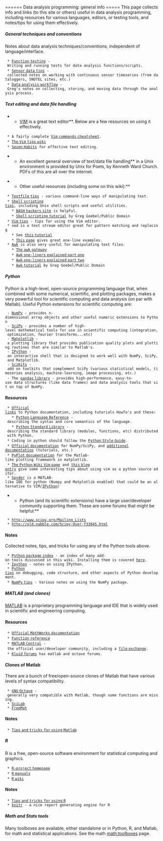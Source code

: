====== Data analysis programming: general info ===== This page collects
info and links (to this site or others) useful in data analysis
programming, including resources for various languages, editors, or
testing tools, and notes/tips for using them effectively.

##### General techniques and conventions

Notes about data analysis techniques/conventions, independent of
language/interface.

` * `[`Function`
`testing`](procedures:functiontesting "wikilink")` - Writing and running tests for data analysis functions/scripts.`\
` * `[`Sensor` `data`
`tips`](sensordata_tips "wikilink")` - collected notes on working with continuous sensor timeseries (from dataloggers, SNOTEL sites, etc.)`\
` * `[`Data` `analysis`
`workflow`](data_analysis_workflow "wikilink")` - Greg's notes on collecting, storing, and moving data through the analysis process.`

##### Text editing and data file handling

-   -   [VIM](http://www.moolenaar.net/vim.html "wikilink") is a great
        text editor\*\*. Below are a few resources on using
        it effectively.

` * A fairly complete `[`Vim` `commands`
`cheatsheet`](http://bullium.com/support/vim.html "wikilink")`.`\
` * `[`The` `Vim` `tips`
`wiki`](http://vim.wikia.com/wiki/Vim_Tips_Wiki "wikilink")\
` * `[`Seven`
`Habits`](http://www.moolenaar.net/habits.html "wikilink")` for effective text editing.`

-   -   An excellent general overview of text/data file handling\*\* in
        a Unix environment is provided by Unix for Poets, by Kenneth
        Ward Church. PDFs of this are all over the internet.

<!-- -->

-   -   Other useful resources (including some on this wiki):\*\*

` * `[`Textfile`
`tips`](procedures:textfiles "wikilink")` - various command-line ways of manipulating text.`\
` * `[`Shell` `scripting`
`tips`](procedures:shellscripts "wikilink")`, including Unix shell scripts and useful utilities.`\
`   * `[`BASH` `hackers`
`site`](http://wiki.bash-hackers.org/doku.php "wikilink")` is helpful.`\
`   * `[`Shell` `scripting`
`tutorial`](http://www.vectorsite.net/tsshell.html "wikilink")` by Greg Goebel/Public Domain`\
` * `[`Vim`
`tips`](procedures:vimtips "wikilink")` - tips for using the Vim editor.`\
` * sed is a text stream editor great for pattern matching and replacing`\
`   * See `[`this`
`tutorial`](http://www.grymoire.com/Unix/Sed.html "wikilink")\
`   * `[`This`
`page`](http://sed.sourceforge.net/sed1line.txt "wikilink")` gives great one-line examples.`\
` * `[`Awk`](procedures:awk "wikilink")` is also very useful for manipulating text files.`\
`   * `[`The` `awk` `gateway`](http://awk.info/ "wikilink")\
`   * `[`Awk` `one-liners` `explained` `part`
`one`](http://www.catonmat.net/blog/awk-one-liners-explained-part-one/ "wikilink")\
`   * `[`Awk` `one-liners` `explained` `part`
`two`](http://www.catonmat.net/blog/awk-one-liners-explained-part-two/ "wikilink")\
`   * `[`Awk`
`tutorial`](http://www.vectorsite.net/tsawk_1.html "wikilink")` by Greg Goebel/Public Domain`

##### Python

Python is a high-level, open-source programming language that, when
combined with some numerical, scientific, and plotting packages, makes a
very powerful tool for scientific computing and data analysis (on par
with Matlab). Useful Python extensions for scientific computing are:

` - `[`NumPy`](http://numpy.scipy.org/ "wikilink")` - provides n-dimensional array objects and other useful numeric extensions to Python`\
` - `[`SciPy`](http://www.scipy.org/ "wikilink")` - provides a number of high-level mathematical tools for use in scientific computing (integration, optimization, fourier transforms...etc)`\
` - `[`Matplotlib`](http://matplotlib.sourceforge.net/ "wikilink")` - a plotting library that provides publication quality plots and plotting routines that are similar to Matlab's.`\
` - `[`IPython`](http://ipython.org/ "wikilink")` - an interactive shell that is designed to work well with NumPy, SciPy, and Matplotlib.`\
` - `[`SciKits`](http://scikits.appspot.com/scikits "wikilink")` - add on toolkits that complement SciPy (various statistical models, timeseries analysis, machine-learning, image processing, etc.)`\
` - The `[`pandas`
`library`](http://pandas.pydata.org/ "wikilink")` - provides high-performance, easy-to-use data structures (like data frames) and data analysis tools that sit on top of NumPy. `

#### Resources

` * `[`Official`
`links`](http://www.python.org/doc/ "wikilink")` to Python documentation, including tutorials HowTo's and these:`\
`   * `[`Python` `Language`
`Reference`](http://docs.python.org/reference/ "wikilink")` - describing the syntax and core semantics of the language.`\
`   * `[`Python` `Standard`
`Library`](http://docs.python.org/library/ "wikilink")` - describing the standard library (modules, functions, etc) distributed with Python.`\
` * Coding in python should follow the `[`Python` `Style`
`Guide`](http://www.python.org/dev/peps/pep-0008/ "wikilink")`.`\
` * `[`Official`
`documentation`](http://docs.scipy.org/doc/ "wikilink")` for NumPy/SciPy, and `[`additional`
`documentation`](http://www.scipy.org/Additional_Documentation "wikilink")` (tutorials, etc.)`\
` * `[`PyPlot`
`documentation`](http://matplotlib.sourceforge.net/api/pyplot_api.html "wikilink")` for the Matlab-like plotting framework in matplotlib.`\
` * `[`The` `Python` `Wiki` `Vim`
`page`](http://wiki.python.org/moin/Vim "wikilink")` and `[`this` `blog`
`entry`](http://dancingpenguinsoflight.com/2009/02/python-and-vim-make-your-own-ide/ "wikilink")` give some interesting tips about using vim as a python source editor.`\
` * `[`Spyder`](http://code.google.com/p/spyderlib/ "wikilink")` is a MATLAB-like IDE for python (Numpy and Matplotlib enabled) that could be an alternative to VIM/`[`IPython`](procedures:ipython "wikilink")`)`

-   -   Python (and its scientific extensions) have a large
        user/developer community supporting them. These are some forums
        that might be helpful:\*\*

` * `[`http://www.scipy.org/Mailing_Lists`](http://www.scipy.org/Mailing_Lists)\
` * `[`http://old.nabble.com/Scipy-User-f33045.html`](http://old.nabble.com/Scipy-User-f33045.html)

#### Notes

Collected notes, tips, and tricks for using any of the Python tools
above.

` * `[`Python` `package`
`index`](http://pypi.python.org/pypi "wikilink")` - an index of many add-on tools discussed in this wiki. Installing them is covered `[`here`](procedures:pythontips "wikilink")`.`\
` * `[`Ipython`](procedures:ipython "wikilink")` - notes on using IPython.`\
` * `[`Python`
`tips`](procedures:pythontips "wikilink")` on debugging, code structure, and other aspects of Python development.`\
` * `[`NumPy`
`tips`](procedures:numpytips "wikilink")` - Various notes on using the NumPy package.`

##### MATLAB (and clones)

[MATLAB](http://www.mathworks.com/products/matlab/ "wikilink") is a
proprietary programming language and IDE that is widely used in
scientific and engineering computing.

#### Resources

` * `[`Official` `MathWorks`
`documentation`](http://www.mathworks.com/help/techdoc/ "wikilink")\
` * `[`Function`
`reference`](http://www.mathworks.com/help/techdoc/ref/f16-6011.html "wikilink")\
` * `[`MATLAB`
`Central`](http://www.mathworks.com/matlabcentral/ "wikilink")` - the official user/developer community, including a `[`file`
`exchange`](http://www.mathworks.com/matlabcentral/fileexchange/ "wikilink")`.`\
` * `[`Kluid`
`forums`](http://www.kluid.com/mlib/index.php "wikilink")` has matlab and octave forums.`

#### Clones of Matlab

There are a bunch of free/open-source clones of Matlab that have various
levels of syntax compatibility.

` * `[`GNU`
`Octave`](http://www.gnu.org/software/octave/ "wikilink")` - generally very compatible with Matlab, though some functions are missing.`\
` * `[`SciLab`](http://www.scilab.org/ "wikilink")\
` * `[`FreeMat`](http://freemat.sourceforge.net/ "wikilink")

#### Notes

` * `[`Tips` `and` `tricks` `for` `using`
`Matlab`](matlabtips "wikilink")

##### R

R is a free, open-source software environment for statistical computing
and graphics.

` * `[`R-project`
`homepage`](http://www.r-project.org/index.html "wikilink")\
` * `[`R` `manuals`](http://cran.r-project.org/manuals.html "wikilink")\
` * `[`R` `wiki`](http://rwiki.sciviews.org/doku.php "wikilink")

#### Notes

` * `[`Tips` `and` `tricks` `for` `using` `R`](rtips "wikilink")\
` * `[`knitr`](https://github.com/yihui/knitr#readme "wikilink")` - a nice report generating engine for R`

##### Math and Stats tools

Many toolboxes are available, either standalone or in Python, R, and
Matlab, for math and statistical applications. See the math
<math:toolboxes> page.
